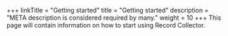 +++
linkTitle = "Getting started"
title = "Getting started"
description = "META description is considered required by many."
weight = 10
+++
This page will contain information on how to start using Record Collector.
